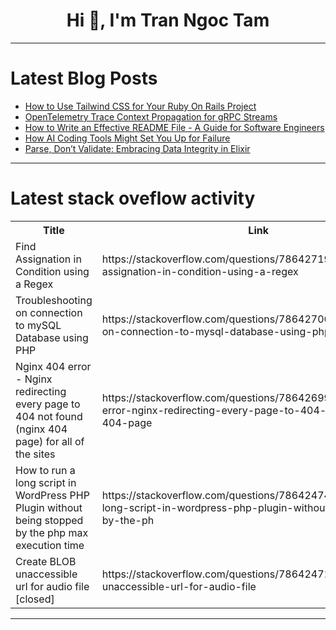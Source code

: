 <h1 align="center">Hi 👋, I'm Tran Ngoc Tam</h1>

---

# Latest Blog Posts 
<!-- BLOG-POST-LIST:START -->
- [How to Use Tailwind CSS for Your Ruby On Rails Project](https://dev.to/appsignal/how-to-use-tailwind-css-for-your-ruby-on-rails-project-ak2)
- [OpenTelemetry Trace Context Propagation for gRPC Streams](https://dev.to/kubeshop/opentelemetry-trace-context-propagation-for-grpc-streams-4511)
- [How to Write an Effective README File - A Guide for Software Engineers](https://dev.to/kfir-g/how-to-write-an-effective-readme-file-a-guide-for-software-engineers-207b)
- [How AI Coding Tools Might Set You Up for Failure](https://dev.to/iwooky/how-ai-coding-tools-might-set-you-up-for-failure-1pdf)
- [Parse, Don’t Validate: Embracing Data Integrity in Elixir](https://dev.to/zoedsoupe/parse-dont-validate-embracing-data-integrity-in-elixir-5c94)
<!-- BLOG-POST-LIST:END -->

---

# Latest stack oveflow activity
<table>
  <tr><th>Title</th><th>Link</th></tr>
  <!-- STACKOVERFLOW:START --><tr><td>Find Assignation in Condition using a Regex</td><td>https://stackoverflow.com/questions/78642719/find-assignation-in-condition-using-a-regex</td></tr><tr><td>Troubleshooting on connection to mySQL Database using PHP</td><td>https://stackoverflow.com/questions/78642706/troubleshooting-on-connection-to-mysql-database-using-php</td></tr><tr><td>Nginx 404 error - Nginx redirecting every page to 404 not found &lpar;nginx 404 page&rpar; for all of the sites</td><td>https://stackoverflow.com/questions/78642699/nginx-404-error-nginx-redirecting-every-page-to-404-not-found-nginx-404-page</td></tr><tr><td>How to run a long script in WordPress PHP Plugin without being stopped by the php max execution time</td><td>https://stackoverflow.com/questions/78642474/how-to-run-a-long-script-in-wordpress-php-plugin-without-being-stopped-by-the-ph</td></tr><tr><td>Create BLOB unaccessible url for audio file [closed]</td><td>https://stackoverflow.com/questions/78642471/create-blob-unaccessible-url-for-audio-file</td></tr><!-- STACKOVERFLOW:END -->
</table>

---


